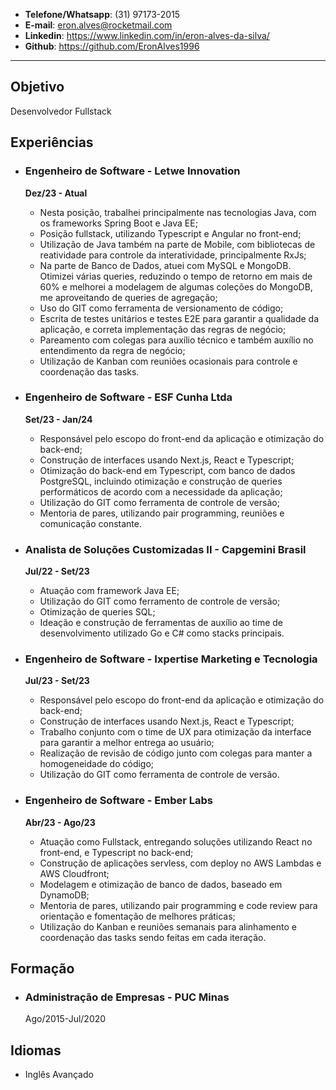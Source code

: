 * **Telefone/Whatsapp**: (31) 97173-2015
* **E-mail**: eron.alves@rocketmail.com 
* **Linkedin**: https://www.linkedin.com/in/eron-alves-da-silva/
* **Github**: https://github.com/EronAlves1996
------
## Objetivo

Desenvolvedor Fullstack

## Experiências

* ### Engenheiro de Software - Letwe Innovation
	**Dez/23 - Atual**
	* Nesta posição, trabalhei principalmente nas tecnologias Java, com os frameworks Spring Boot e Java EE;
	* Posição fullstack, utilizando Typescript e Angular no front-end;
	* Utilização de Java também na parte de Mobile, com bibliotecas de reatividade para controle da interatividade, principalmente RxJs;
	* Na parte de Banco de Dados, atuei com MySQL e MongoDB. Otimizei várias queries, reduzindo o tempo de retorno em mais de 60% e melhorei a modelagem de algumas coleções do MongoDB, me aproveitando de queries de agregação;
	* Uso do GIT como ferramenta de versionamento de código;
	* Escrita de testes unitários e testes E2E para garantir a qualidade da aplicação, e correta implementação das regras de negócio;
	* Pareamento com colegas para auxílio técnico e também auxílio no entendimento da regra de negócio;
	* Utilização de Kanban com reuniões ocasionais para controle e coordenação das tasks.

* ### Engenheiro de Software - ESF Cunha Ltda
	**Set/23 - Jan/24** 
	* Responsável pelo escopo do front-end da aplicação e otimização do back-end;
	* Construção de interfaces usando Next.js, React e Typescript;
	* Otimização do back-end em Typescript, com banco de dados PostgreSQL, incluindo otimização e construção de queries performáticos de acordo com a necessidade da aplicação;
	* Utilização do GIT como ferramenta de controle de versão;
	* Mentoria de pares, utilizando pair programming, reuniões e comunicação constante.

* ### Analista de Soluções Customizadas II - Capgemini Brasil
	**Jul/22 - Set/23**
	* Atuação com framework Java EE;
	* Utilização do GIT como ferramento de controle de versão;
	* Otimização de queries SQL;
	* Ideação e construção de ferramentas de auxílio ao time de desenvolvimento utilizado Go e C# como stacks principais.

* ### Engenheiro de Software - Ixpertise Marketing e Tecnologia
	**Jul/23 - Set/23**
	* Responsável pelo escopo do front-end da aplicação e otimização do back-end;
	* Construção de interfaces usando Next.js, React e Typescript;
	* Trabalho conjunto com o time de UX para otimização da interface para garantir a melhor entrega ao usuário;
	* Realização de revisão de código junto com colegas para manter a homogeneidade do código;
	* Utilização do GIT como ferramenta de controle de versão.

* ### Engenheiro de Software - Ember Labs
	**Abr/23 - Ago/23**
	* Atuação como Fullstack, entregando soluções utilizando React no front-end, e Typescript no back-end;
	* Construção de aplicações servless, com deploy no AWS Lambdas e AWS Cloudfront;
	* Modelagem e otimização de banco de dados, baseado em DynamoDB;
	* Mentoria de pares, utilizando pair programming e code review para orientação e  fomentação de melhores práticas;
	* Utilização do Kanban e reuniões semanais para alinhamento e coordenação das tasks sendo feitas em cada iteração.
## Formação

* ### Administração de Empresas - PUC Minas
	Ago/2015-Jul/2020

## Idiomas

* Inglês Avançado
